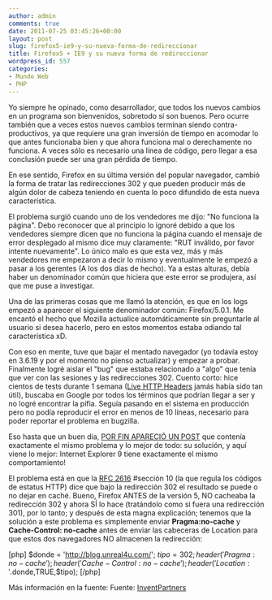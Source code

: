 ```yaml
---
author: admin
comments: true
date: 2011-07-25 03:45:26+00:00
layout: post
slug: firefox5-ie9-y-su-nueva-forma-de-redireccionar
title: Firefox5 + IE9 y su nueva forma de redireccionar
wordpress_id: 557
categories:
- Mundo Web
- PHP
---
```


Yo siempre he opinado, como desarrollador, que todos los nuevos cambios en un programa son bienvenidos, sobretodo si son buenos. Pero ocurre también que a veces estos nuevos cambios terminan siendo contra-productivos, ya que requiere una gran inversión de tiempo en acomodar lo que antes funcionaba bien y que ahora funciona mal o derechamente no funciona. A veces sólo es necesario una línea de código, pero llegar a esa conclusión puede ser una gran pérdida de tiempo.

En ese sentido, Firefox en su última versión del popular navegador, cambió la forma de tratar las redirecciones 302 y que pueden producir más de algún dolor de cabeza teniendo en cuenta lo poco difundido de esta nueva característica.
<!-- more -->

El problema surgió cuando uno de los vendedores me dijo: "No funciona la página". Debo reconocer que al principio lo ignoré debido a que los vendedores siempre dicen que no funciona la página cuando el mensaje de error desplegado al mismo dice muy claramente: "RUT inválido, por favor intente nuevamente".
Lo único malo es que esta vez, más y más vendedores me empezaron a decir lo mismo y eventualmente le empezó a pasar a los gerentes (A los dos días de hecho). Ya a estas alturas, debía haber un denominador común que hiciera que este error se produjera, así que me puse a investigar.

Una de las primeras cosas que me llamó la atención, es que en los logs empezó a aparecer el siguiente denominador común: Firefox/5.0.1. Me encantó el hecho que Mozilla actualice automáticamente sin preguntarle al usuario si desea hacerlo, pero en estos momentos estaba odiando tal característica xD.

Con eso en mente, tuve que bajar el mentado navegador (yo todavía estoy en 3.6.19 y por el momento no pienso actualizar) y empezar a probar. Finalmente logré aislar el "bug" que estaba relacionado a "algo" que tenía que ver con las sesiones y las redirecciones 302. Cuento corto: hice cientos de tests durante 1 semana ([Live HTTP Headers](https://addons.mozilla.org/en-US/firefox/addon/live-http-headers/) jamás había sido tan útil), buscaba en Google por todos los términos que podrían llegar a ser y no logré encontrar la pifia. Seguía pasando en el sistema en producción pero no podía reproducir el error en menos de 10 líneas, necesario para poder reportar el problema en bugzilla.

Eso hasta que un buen día, [POR FIN APARECIÓ UN POST](http://www.inventpartners.com/content/firefox-5-redirect-bug-pragma-no-cache-bug) que contenía exactamente el mismo problema y lo mejor de todo: su solución, y aquí viene lo mejor: Internet Explorer 9 tiene exactamente el mismo comportamiento!

El problema está en que la [RFC 2616](http://www.w3.org/Protocols/rfc2616/rfc2616.html) #sección 10 (la que regula los códigos de estatus HTTP) dice que bajo la redirección 302 el resultado se puede o no dejar en caché. Bueno, Firefox ANTES de la versión 5, NO cacheaba la redirección 302 y ahora SÍ lo hace (tratándolo como si fuera una redirección 301), por lo tanto; y después de esta magna explicación; tenemos que la solución a este problema es simplemente enviar **Pragma:no-cache** y **Cache-Control: no-cache** antes de enviar las cabeceras de Location para que estos dos navegadores NO almacenen la redirección: 

[php]
$donde = 'http://blog.unreal4u.com/';
$tipo = 302;
header('Pragma: no-cache');
header('Cache-Control: no-cache');
header('Location: '.$donde,TRUE,$tipo);
[/php]

Más información en la fuente: 
Fuente: [InventPartners](http://www.inventpartners.com/content/firefox-5-redirect-bug-pragma-no-cache-bug)
